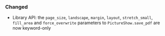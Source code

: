 <!--
A new scriv changelog fragment.

Uncomment the section that is right (remove the HTML comment wrapper).
-->

<!--
### Removed

- A bullet item for the Removed category.

-->
<!--
### Added

- A bullet item for the Added category.

-->
### Changed

- Library API: the `page_size`, `landscape`, `margin`, `layout`, `stretch_small`, `fill_area` and `force_overwrite`
  parameters to `PictureShow.save_pdf` are now keyword-only

<!--
### Deprecated

- A bullet item for the Deprecated category.

-->
<!--
### Fixed

- A bullet item for the Fixed category.

-->
<!--
### Security

- A bullet item for the Security category.

-->
